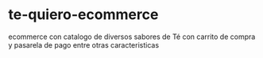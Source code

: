 # te-quiero-ecommerce
ecommerce con catalogo de diversos sabores de Té con carrito de compra y pasarela de pago entre otras caracteristicas
